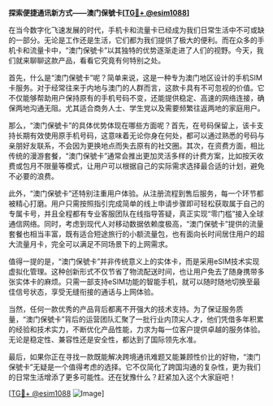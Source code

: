 **探索便捷通讯新方式——澳门保號卡[[TG💪+ @esim1088](https://t.me/s/esim1088)]**

在当今数字化飞速发展的时代，手机卡和流量卡已经成为我们日常生活中不可或缺的一部分。无论是工作还是生活，它们都为我们提供了极大的便利。而在众多的手机卡和流量卡中，“澳门保號卡”以其独特的优势逐渐走进了人们的视野。今天，我们就来聊聊这款产品，看看它究竟有何特别之处。

首先，什么是“澳门保號卡”呢？简单来说，这是一种专为澳门地区设计的手机SIM卡服务。对于经常往来于内地与澳门的人群而言，这款卡具有不可忽视的价值。它不仅能够帮助用户保持原有的手机号码不变，还能提供稳定、高速的网络连接，确保两地沟通无阻。尤其适合商务人士、学生党以及需要频繁往返两地的家庭用户。

那么，“澳门保號卡”的具体优势体现在哪些方面呢？首先，在号码保留上，该卡支持长期有效使用原手机号码，这意味着无论你身在何处，都可以通过熟悉的号码与亲朋好友联系，不会因为更换地点而失去原有的社交圈。其次，在资费方面，相比传统的漫游套餐，“澳门保號卡”通常会推出更加灵活多样的计费方案，比如按天收费或包月不限量等模式，让用户可以根据自己的实际需求选择最合适的计划，避免不必要的浪费。

此外，“澳门保號卡”还特别注重用户体验。从注册流程到售后服务，每一个环节都被精心打磨。用户只需按照指引完成简单的线上申请步骤即可轻松获取属于自己的专属卡号，并且全程都有专业客服团队在线指导答疑，真正实现“零门槛”接入全球通信网络。同时，考虑到现代人对移动数据依赖度极高，“澳门保號卡”提供的流量套餐也相当丰富，既有适合短途旅行的小额流量包，也有面向长时间居住用户的超大流量月卡，完全可以满足不同场景下的上网需求。

值得一提的是，“澳门保號卡”并非传统意义上的实体卡，而是采用eSIM技术实现虚拟化管理。这种创新形式不仅节省了物流配送时间，也让用户免去了随身携带多张实体卡的麻烦。只需一部支持eSIM功能的智能手机，就可以随时随地切换至最佳信号状态，享受无缝衔接的通话与上网体验。

当然，任何一款优秀的产品背后都离不开强大的技术支持。为了保证服务质量，“澳门保號卡”背后的运营团队汇聚了一批行业内顶尖人才，他们凭借多年积累的经验和技术实力，不断优化产品性能，力求为每一位客户提供卓越的服务体验。无论是稳定性、兼容性还是安全性，都达到了国际领先水准。

最后，如果你正在寻找一款既能解决跨境通讯难题又能兼顾性价比的好物，“澳门保號卡”无疑是一个值得考虑的选择。它不仅简化了跨国沟通的复杂性，更为我们的日常生活增添了更多可能性。还在犹豫什么？赶紧加入这个大家庭吧！

[[TG💪+ @esim1088](https://t.me/s/esim1088) ![Image](https://i.postimg.cc/4NQfJmqS/Snipaste-2025-05-13-00-14-12.png)]